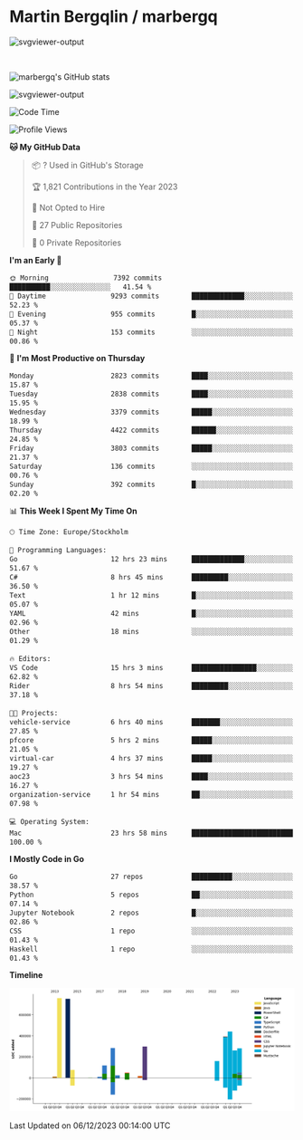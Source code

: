 # Martin Bergqlin / marbergq

![svgviewer-output](https://user-images.githubusercontent.com/2405410/206014777-22d41ecb-c24f-421d-b7d9-bba2cb5bb0de.svg)

<br>

<!--- [![Martin's Week](https://github-readme-stats.vercel.app/api/wakatime?username=marbergq&theme=dark)](https://github.com/anuraghazra/github-readme-stats) -->

![marbergq's GitHub stats](https://github-readme-stats.vercel.app/api?username=marbergq&count_private=true&show_icons=true)

![svgviewer-output](https://wakatime.com/badge/user/3f0a2069-6683-4e19-9a4a-7d21ea815067.svg)

<!--START_SECTION:waka-->
![Code Time](http://img.shields.io/badge/Code%20Time-3%2C573%20hrs%2010%20mins-blue)

![Profile Views](http://img.shields.io/badge/Profile%20Views-0-blue)

**🐱 My GitHub Data** 

> 📦 ? Used in GitHub's Storage 
 > 
> 🏆 1,821 Contributions in the Year 2023
 > 
> 🚫 Not Opted to Hire
 > 
> 📜 27 Public Repositories 
 > 
> 🔑 0 Private Repositories 
 > 
**I'm an Early 🐤** 

```text
🌞 Morning                7392 commits        ██████████░░░░░░░░░░░░░░░   41.54 % 
🌆 Daytime                9293 commits        █████████████░░░░░░░░░░░░   52.23 % 
🌃 Evening                955 commits         █░░░░░░░░░░░░░░░░░░░░░░░░   05.37 % 
🌙 Night                  153 commits         ░░░░░░░░░░░░░░░░░░░░░░░░░   00.86 % 
```
📅 **I'm Most Productive on Thursday** 

```text
Monday                   2823 commits        ████░░░░░░░░░░░░░░░░░░░░░   15.87 % 
Tuesday                  2838 commits        ████░░░░░░░░░░░░░░░░░░░░░   15.95 % 
Wednesday                3379 commits        █████░░░░░░░░░░░░░░░░░░░░   18.99 % 
Thursday                 4422 commits        ██████░░░░░░░░░░░░░░░░░░░   24.85 % 
Friday                   3803 commits        █████░░░░░░░░░░░░░░░░░░░░   21.37 % 
Saturday                 136 commits         ░░░░░░░░░░░░░░░░░░░░░░░░░   00.76 % 
Sunday                   392 commits         █░░░░░░░░░░░░░░░░░░░░░░░░   02.20 % 
```


📊 **This Week I Spent My Time On** 

```text
🕑︎ Time Zone: Europe/Stockholm

💬 Programming Languages: 
Go                       12 hrs 23 mins      █████████████░░░░░░░░░░░░   51.67 % 
C#                       8 hrs 45 mins       █████████░░░░░░░░░░░░░░░░   36.50 % 
Text                     1 hr 12 mins        █░░░░░░░░░░░░░░░░░░░░░░░░   05.07 % 
YAML                     42 mins             █░░░░░░░░░░░░░░░░░░░░░░░░   02.96 % 
Other                    18 mins             ░░░░░░░░░░░░░░░░░░░░░░░░░   01.29 % 

🔥 Editors: 
VS Code                  15 hrs 3 mins       ████████████████░░░░░░░░░   62.82 % 
Rider                    8 hrs 54 mins       █████████░░░░░░░░░░░░░░░░   37.18 % 

🐱‍💻 Projects: 
vehicle-service          6 hrs 40 mins       ███████░░░░░░░░░░░░░░░░░░   27.85 % 
pfcore                   5 hrs 2 mins        █████░░░░░░░░░░░░░░░░░░░░   21.05 % 
virtual-car              4 hrs 37 mins       █████░░░░░░░░░░░░░░░░░░░░   19.27 % 
aoc23                    3 hrs 54 mins       ████░░░░░░░░░░░░░░░░░░░░░   16.27 % 
organization-service     1 hr 54 mins        ██░░░░░░░░░░░░░░░░░░░░░░░   07.98 % 

💻 Operating System: 
Mac                      23 hrs 58 mins      █████████████████████████   100.00 % 
```

**I Mostly Code in Go** 

```text
Go                       27 repos            ██████████░░░░░░░░░░░░░░░   38.57 % 
Python                   5 repos             ██░░░░░░░░░░░░░░░░░░░░░░░   07.14 % 
Jupyter Notebook         2 repos             █░░░░░░░░░░░░░░░░░░░░░░░░   02.86 % 
CSS                      1 repo              ░░░░░░░░░░░░░░░░░░░░░░░░░   01.43 % 
Haskell                  1 repo              ░░░░░░░░░░░░░░░░░░░░░░░░░   01.43 % 
```



**Timeline**

![Lines of Code chart](https://raw.githubusercontent.com/marbergq/marbergq/main/assets/bar_graph.png)


 Last Updated on 06/12/2023 00:14:00 UTC
<!--END_SECTION:waka-->
